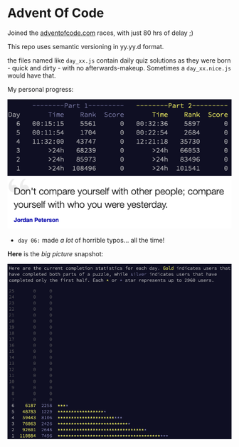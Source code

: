 # Advent Of Code

Joined the [adventofcode.com](https://adventofcode.com) races, with just 80 hrs of delay ;)

This repo uses semantic versioning in yy.yy.d format.

the files named like `day_xx.js` contain daily quiz solutions as they were born -
quick and dirty - with no afterwards-makeup.
Sometimes a `day_xx.nice.js` would have that.

My personal progress:

![](progress.png) ![](quote.png)

* `day 06:` made _a lot_ of horrible typos... all the time!

**Here** is the _big picture_ snapshot:

![](stats.png)
